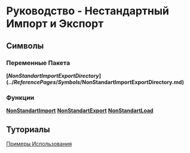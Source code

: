 # Руководство - Нестандартный Импорт и Экспорт

## Символы

### Переменные Пакета

**[$NonStandartImportExportDirectory](../ReferencePages/Symbols/$NonStandartImportExportDirectory.md)**

### Функции

**[NonStandartImport](../ReferencePages/Symbols/NonStandartImport.md)**
**[NonStandartExport](../ReferencePages/Symbols/NonStandartExport.md)**
**[NonStandartLoad](../ReferencePages/Symbols/NonStandartLoad.md)**

## Туториалы

[Примеры Использования](../Tutorials/ExampleOfUse.md)
